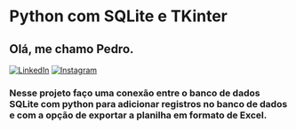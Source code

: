 # Python com SQLite e TKinter

## Olá, me chamo Pedro.

[![LinkedIn](https://img.shields.io/badge/LinkedIn-000?style=for-the-badge&logo=linkedin&logoColor=0E76A8)](https://www.linkedin.com/in/pedro-henrique-matias-de-almeida-silva-9a59b2252/)
[![Instagram](https://img.shields.io/badge/Instagram-000?style=for-the-badge&logo=instagram)](https://www.instagram.com/pelyhenrique/)

### Nesse projeto faço uma conexão entre o banco de dados SQLite com python para adicionar registros no banco de dados e com a opção de exportar a planilha em formato de Excel.
